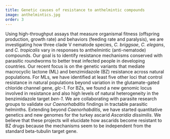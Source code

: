 ```yaml
---
title: Genetic causes of resistance to anthelmintic compounds
image: anthelmintics.jpg
order: 3
---
```


Using high-throughput assays that measure organismal fitness
(offspring production, growth rate) and behaviors (feeding rate and
paralysis), we are investigating how three clade V nematode species,
<em>C. briggsae</em>, <em>C. elegans</em>, and <em>C.
tropicalis</em> vary in responses to anthelmintic (anti-nematode)
compounds. Our goal is to identify resistance mechanisms conserved
with parasitic roundworms to better treat infected people in
developing countries. Our recent focus is on the genetic variants that
mediate macrocyclic lactone (ML) and benzimidazole (BZ) resistance across natural
populations. For MLs, we have identified at least five other
loci that control resistance in natural populations beyond variation
in the glutamate-gated chloride channel gene, <em>glc-1</em>. For
BZs, we found a new genomic locus involved in resistance and also high levels of natural heterogeneity in the benzimidazole target <em>ben-1</em>. We are collaborating with parasite research groups to
validate our <em>Caenorhabditis</em> findings in tractable parasitic helminths. Extending beyond <em>Caenorhabditis</em>, we have started quantitative genetics and new genomes for the turkey ascarid <em>Ascaridia dissimilis</em>. We believe that these projects will elucidate how ascarids become resistant to BZ drugs because the mechanisms seem to be independent from the standard beta-tubulin target gene.
